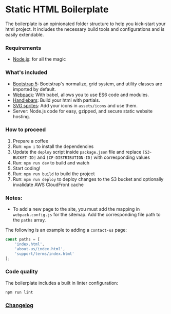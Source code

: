 # Static HTML Boilerplate

The boilerplate is an opinionated folder structure to help you kick-start your html project. It includes the necessary build tools and configurations and is easily extendable.

### Requirements

*   [Node.js](http://nodejs.org): for all the magic

### What's included

*   [Bootstrap 5](http://getbootstrap.com/): Bootstrap's normalize, grid system, and utility classes are imported by default.
*   [Webpack](https://webpack.js.org/): With babel, allows you to use ES6 code and modules.
*   [Handlebars](http://handlebarsjs.com/): Build your html with partials.
*   [SVG sprites](https://css-tricks.com/svg-sprites-use-better-icon-fonts/): Add your icons in `assets/icons` and use them.
*   Server: Node.js code for easy, gzipped, and secure static website hosting.

### How to proceed

1.  Prepare a coffee
1.  Run: `npm i` to install the dependencies
1.  Update the `deploy` script inside `package.json` file and replace `[S3-BUCKET-ID]` and `[CF-DISTRIBUTION-ID]` with corresponding values
1.  Run: `npm run dev` to build and watch
1.  Start coding!
1.  Run: `npm run build` to build the project
1.  Run: `npm run deploy` to deploy changes to the S3 bucket and optionally invalidate AWS CloudFront cache


### Notes:
* To add a new page to the site, you must add the mapping in `webpack.config.js` for the sitemap. Add the corresponding file path to the `paths` array.

The following is an example to adding a `contact-us` page:
```javascript
const paths = [
    'index.html',
    'about-us/index.html',
    'support/terms/index.html'
];
```

### Code quality

The boilerplate includes a built in linter configuration:

`npm run lint`

### [Changelog](CHANGELOG.md)
